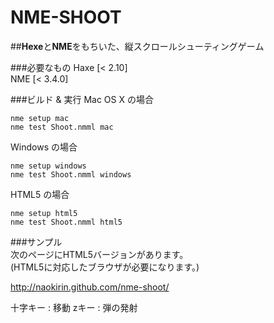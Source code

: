 # NME-SHOOT  
  
##**Hexe**と**NME**をもちいた、縦スクロールシューティングゲーム  
  
###必要なもの
Haxe [< 2.10]  
NME  [< 3.4.0]  

###ビルド & 実行
Mac OS X の場合  

    nme setup mac  
    nme test Shoot.nmml mac  
  
Windows の場合  

    nme setup windows  
    nme test Shoot.nmml windows  

HTML5 の場合  

    nme setup html5  
    nme test Shoot.nmml html5  
  
###サンプル  
次のページにHTML5バージョンがあります。  
(HTML5に対応したブラウザが必要になります。)  
  
http://naokirin.github.com/nme-shoot/

十字キー : 移動
zキー    : 弾の発射
